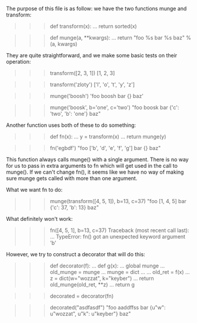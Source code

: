 The purpose of this file is as follow: we have the two functions
munge and transform:
>>> def transform(x):
...     return sorted(x)

>>> def munge(a, **kwargs):
...     return "foo %s bar %s baz" % (a, kwargs)

They are quite straightforward, and we make some basic tests on their operation:
>>> transform([2, 3, 1])
[1, 2, 3]

>>> transform('zloty')
['l', 'o', 't', 'y', 'z']

>>> munge('boosh')
'foo boosh bar {} baz'

>>> munge('boosk', b='one', c='two')
"foo boosk bar {'c': 'two', 'b': 'one'} baz"

Another function uses both of these to do something:
>>> def fn(x):
...     y = transform(x)
...     return munge(y)

>>> fn('egbdf')
"foo ['b', 'd', 'e', 'f', 'g'] bar {} baz"

This function always calls munge() with a single argument. There is
no way for us to pass in extra arguments to fn which will get used 
in the call to munge(). If we can't change fn(), it seems like we 
have no way of making sure munge gets called with more than one argument.

What we want fn to do:
>>> munge(transform([4, 5, 1]), b=13, c=37)
"foo [1, 4, 5] bar {'c': 37, 'b': 13} baz"

What definitely won't work:
>>> fn([4, 5, 1], b=13, c=37)
Traceback (most recent call last):
  ...
TypeError: fn() got an unexpected keyword argument 'b'

However, we try to construct a decorator that will do this:
>>> def decorator(f):
...     def g(x):
...         global munge
...         old_munge = munge
...         munge = dict
... 
...         old_ret = f(x)
...         z = dict(w="wozzat", k="keyber")
...         return old_munge(old_ret, **z)
...     return g

>>> decorated = decorator(fn)

>>> decorated("asdfasdf")
    "foo aaddffss bar {u"w": u"wozzat", u"k": u"keyber"} baz"

